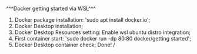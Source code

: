 ^^^Docker getting started via WSL^^^
1) Docker package installation: 'sudo apt install docker.io';
2) Docker Desktop installation;
3) Docker Desktop Resources setting: Enable wsl ubuntu distro integration;
4) First container start: 'sudo docker run -dp 80:80 docker/getting started';
5) Docker Desktop container check;
Done!
/
